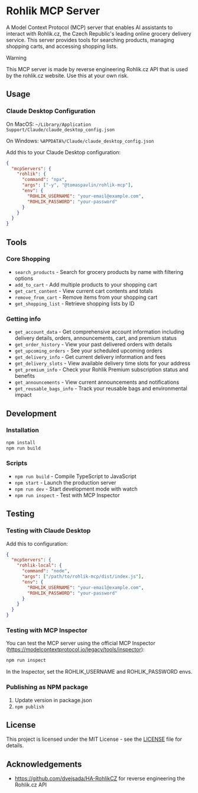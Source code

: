# Rohlik MCP Server

A Model Context Protocol (MCP) server that enables AI assistants to interact with Rohlik.cz, the Czech Republic's leading online grocery delivery service. This server provides tools for searching products, managing shopping carts, and accessing shopping lists.

> [!WARNING]
> This MCP server is made by reverse engineering Rohlik.cz API that is used by the rohlik.cz website. Use this at your own risk.

## Usage

### Claude Desktop Configuration

On MacOS: `~/Library/Application Support/Claude/claude_desktop_config.json`

On Windows: `%APPDATA%/Claude/claude_desktop_config.json`

Add this to your Claude Desktop configuration:

```json
{
  "mcpServers": {
    "rohlik": {
      "command": "npx",
      "args": ["-y", "@tomaspavlin/rohlik-mcp"],
      "env": {
        "ROHLIK_USERNAME": "your-email@example.com",
        "ROHLIK_PASSWORD": "your-password"
      }
    }
  }
}
```

## Tools

### Core Shopping
- `search_products` - Search for grocery products by name with filtering options
- `add_to_cart` - Add multiple products to your shopping cart
- `get_cart_content` - View current cart contents and totals
- `remove_from_cart` - Remove items from your shopping cart
- `get_shopping_list` - Retrieve shopping lists by ID

### Getting info
- `get_account_data` - Get comprehensive account information including delivery details, orders, announcements, cart, and premium status
- `get_order_history` - View your past delivered orders with details
- `get_upcoming_orders` - See your scheduled upcoming orders
- `get_delivery_info` - Get current delivery information and fees
- `get_delivery_slots` - View available delivery time slots for your address
- `get_premium_info` - Check your Rohlik Premium subscription status and benefits
- `get_announcements` - View current announcements and notifications
- `get_reusable_bags_info` - Track your reusable bags and environmental impact

## Development

### Installation

```bash
npm install
npm run build
```

### Scripts

- `npm run build` - Compile TypeScript to JavaScript
- `npm start` - Launch the production server
- `npm run dev` - Start development mode with watch
- `npm run inspect` - Test with MCP Inspector

## Testing

### Testing with Claude Desktop

Add this to configuration:

```json
{
  "mcpServers": {
    "rohlik-local": {
      "command": "node",
      "args": ["/path/to/rohlik-mcp/dist/index.js"],
      "env": {
        "ROHLIK_USERNAME": "your-email@example.com",
        "ROHLIK_PASSWORD": "your-password"
      }
    }
  }
}
```

### Testing with MCP Inspector

You can test the MCP server using the official MCP Inspector (https://modelcontextprotocol.io/legacy/tools/inspector):

```bash
npm run inspect
```

In the Inspector, set the ROHLIK_USERNAME and ROHLIK_PASSWORD envs.

### Publishing as NPM package

1. Update version in package.json
2. `npm publish`

## License

This project is licensed under the MIT License - see the [LICENSE](LICENSE) file for details.

## Acknowledgements

- https://github.com/dvejsada/HA-RohlikCZ for reverse engineering the Rohlik.cz API
